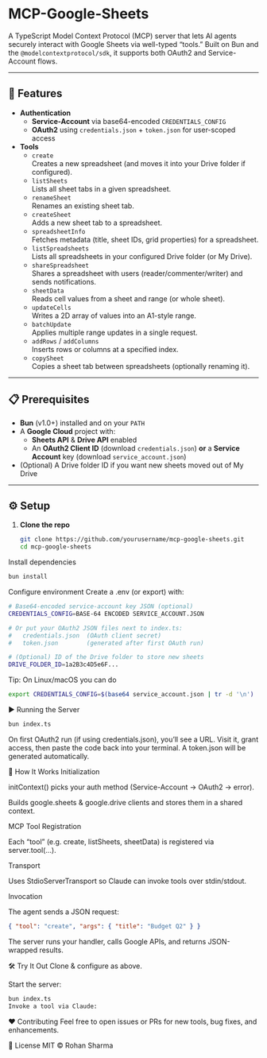 # MCP-Google-Sheets

A TypeScript Model Context Protocol (MCP) server that lets AI agents securely interact with Google Sheets via well-typed “tools.” Built on Bun and the `@modelcontextprotocol/sdk`, it supports both OAuth2 and Service-Account flows.

---

## 🚀 Features

- **Authentication**  
  - **Service-Account** via base64-encoded `CREDENTIALS_CONFIG`  
  - **OAuth2** using `credentials.json` + `token.json` for user-scoped access  
- **Tools**  
  - `create`  
    Creates a new spreadsheet (and moves it into your Drive folder if configured).  
  - `listSheets`  
    Lists all sheet tabs in a given spreadsheet.  
  - `renameSheet`  
    Renames an existing sheet tab.  
  - `createSheet`  
    Adds a new sheet tab to a spreadsheet.  
  - `spreadsheetInfo`  
    Fetches metadata (title, sheet IDs, grid properties) for a spreadsheet.  
  - `listSpreadsheets`  
    Lists all spreadsheets in your configured Drive folder (or My Drive).  
  - `shareSpreadsheet`  
    Shares a spreadsheet with users (reader/commenter/writer) and sends notifications.  
  - `sheetData`  
    Reads cell values from a sheet and range (or whole sheet).  
  - `updateCells`  
    Writes a 2D array of values into an A1-style range.  
  - `batchUpdate`  
    Applies multiple range updates in a single request.  
  - `addRows` / `addColumns`  
    Inserts rows or columns at a specified index.  
  - `copySheet`  
    Copies a sheet tab between spreadsheets (optionally renaming it).

---

## 📋 Prerequisites

- **Bun** (v1.0+) installed and on your `PATH`  
- A **Google Cloud** project with:
  - **Sheets API** & **Drive API** enabled  
  - An **OAuth2 Client ID** (download `credentials.json`) **or** a **Service Account** key (download `service_account.json`)  
- (Optional) A Drive folder ID if you want new sheets moved out of My Drive  

---

## ⚙️ Setup

1. **Clone the repo**  
   ```bash
   git clone https://github.com/yourusername/mcp-google-sheets.git
   cd mcp-google-sheets
Install dependencies

```bash
bun install
```
Configure environment
Create a .env (or export) with:
```bash
# Base64-encoded service-account key JSON (optional)
CREDENTIALS_CONFIG=BASE-64 ENCODED SERVICE_ACCOUNT.JSON

# Or put your OAuth2 JSON files next to index.ts:
#   credentials.json  (OAuth client secret)
#   token.json        (generated after first OAuth run)

# (Optional) ID of the Drive folder to store new sheets
DRIVE_FOLDER_ID=1a2B3c4D5e6F...
```
Tip: On Linux/macOS you can do

```bash
export CREDENTIALS_CONFIG=$(base64 service_account.json | tr -d '\n')
```
▶️ Running the Server
```bash
bun index.ts
```
On first OAuth2 run (if using credentials.json), you’ll see a URL. Visit it, grant access, then paste the code back into your terminal. A token.json will be generated automatically.

🔧 How It Works
Initialization

initContext() picks your auth method (Service-Account → OAuth2 → error).

Builds google.sheets & google.drive clients and stores them in a shared context.

MCP Tool Registration

Each “tool” (e.g. create, listSheets, sheetData) is registered via server.tool(...).

Transport

Uses StdioServerTransport so Claude can invoke tools over stdin/stdout.

Invocation

The agent sends a JSON request:

```json
{ "tool": "create", "args": { "title": "Budget Q2" } }
```
The server runs your handler, calls Google APIs, and returns JSON-wrapped results.

🛠️ Try It Out
Clone & configure as above.

Start the server:

```bash
bun index.ts
Invoke a tool via Claude:
```
❤️ Contributing
Feel free to open issues or PRs for new tools, bug fixes, and enhancements.

📄 License
MIT © Rohan Sharma
